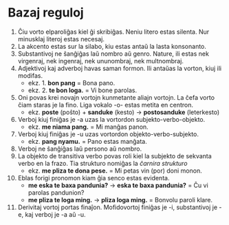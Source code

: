 # Bazaj reguloj

1. Ĉiu vorto elparoliĝas kiel ĝi skribiĝas. Neniu litero estas
   silenta. Nur minusklaj literoj estas necesaj.
2. La akcento estas sur la silabo, kiu estas antaŭ la lasta konsonanto.
3. Substantivoj ne ŝanĝiĝas laŭ nombro aŭ genro. Nature, ili estas
    nek virgenraj, nek ingenraj, nek ununombraj, nek multnombraj.
4. Adjektivoj kaj adverboj havas saman formon. Ili antaŭas la vorton,
   kiuj ili modifas.
    - ekz. 1. **bon pang** = Bona pano.
    - ekz. 2. **te bon loga.** = Vi bone parolas.
5. Oni povas krei novajn vortojn kunmetante aliajn vortojn. La ĉefa
   vorto ĉiam staras je la fino. Liga vokalo -o- estas metita en centron.
    - ekz. **poste** (poŝto) + **sanduke** (kesto) → **postosanduke** (leterkesto)
6. Verboj kiuj finiĝas je -a uzas la vortordon subjekto-verbo-objekto.
    - ekz.  **me niama pang.** = Mi manĝas panon.
7. Verboj kiuj finiĝas je -u uzas vortordon objekto-verbo-subjekto.
    - ekz.  **pang nyamu.** = Pano estas manĝata.
8. Verboj ne ŝanĝiĝas laŭ persono aŭ nombro.
9. La objekto de transitiva verbo povas roli kiel la subjekto de sekvanta verbo en la frazo. Tia strukturo nomiĝas la _ĉarnira strukturo_
    - ekz. **me pliza te dona pese.** = Mi petas vin (por) doni monon.
10. Eblas forigi pronomon kiam ĝia senco estas evidenta.
    - **me eska te baxa pandunia?** → **eska te baxa pandunia?** =
      Ĉu vi parolas pandunion?
    - **me pliza te loga ming.** →  **pliza loga ming.** = Bonvolu
      paroli klare.
11. Derivitaj vortoj portas finaĵon. Mofidovortoj finiĝas je -i,
    substantivoj je -e, kaj verboj je -a aŭ -u.

